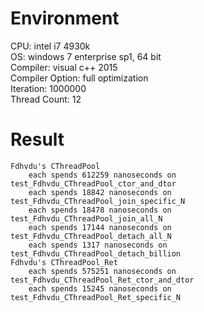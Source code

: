 # Environment
CPU: intel i7 4930k<br>
OS: windows 7 enterprise sp1, 64 bit<br>
Compiler: visual c++ 2015<br>
Compiler Option: full optimization<br>
Iteration: 1000000<br>
Thread Count: 12
# Result
	Fdhvdu's CThreadPool
		each spends 612259 nanoseconds on test_Fdhvdu_CThreadPool_ctor_and_dtor
		each spends 18842 nanoseconds on test_Fdhvdu_CThreadPool_join_specific_N
		each spends 18478 nanoseconds on test_Fdhvdu_CThreadPool_join_all_N
		each spends 17144 nanoseconds on test_Fdhvdu_CThreadPool_detach_all_N
		each spends 1317 nanoseconds on test_Fdhvdu_CThreadPool_detach_billion
	Fdhvdu's CThreadPool_Ret
		each spends 575251 nanoseconds on test_Fdhvdu_CThreadPool_Ret_ctor_and_dtor
		each spends 15245 nanoseconds on test_Fdhvdu_CThreadPool_Ret_specific_N
